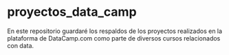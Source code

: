 # proyectos_data_camp
En este repositorio guardaré los respaldos de los proyectos realizados en la plataforma de DataCamp.com como parte de diversos cursos relacionados con data. 
